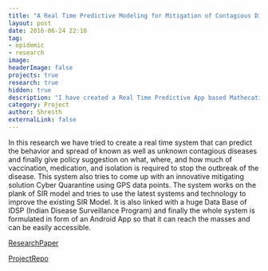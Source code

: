 ```yaml
---
title: "A Real Time Predictive Modeling for Mitigation of Contagious Disease"
layout: post
date: 2016-06-24 22:10
tag: 
- epidemic
- research
image: 
headerImage: false
projects: true
research: true
hidden: true 
description: "I have created a Real Time Predictive App based Mathecatical Modeling to create a complete Survillience of contagious Diseases"
category: Project
author: Shresth
externalLink: false
---
```

In this research we have tried to create a real time system that can predict the behavior and spread of known as well as unknown contagious diseases and finally give policy suggestion on what, where, and how much of vaccination, medication, and isolation is required to stop the outbreak of the disease. This system also tries to come up with an innovative mitigating solution Cyber Quarantine using GPS data points. The system works on the plank of SIR model and tries to use the latest systems and technology to improve the existing SIR Model. It is also linked with a huge Data Base of IDSP (Indian Disease Surveillance Program) and finally the whole system is formulated in form of an Android App so that it can reach the masses and can be easily accessible.

[ResearchPaper](https://github.com/shresthagrawal/A-Real-Time-Predictive-modelling-to-mitigate-contagious-diseases/blob/master/ResearchPaper.pdf)

[ProjectRepo](https://github.com/shresthagrawal/A-Real-Time-Predictive-modelling-to-mitigate-contagious-diseases)